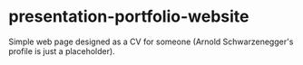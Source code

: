 # presentation-portfolio-website
Simple web page designed as a CV for someone (Arnold Schwarzenegger's profile is just a placeholder).
